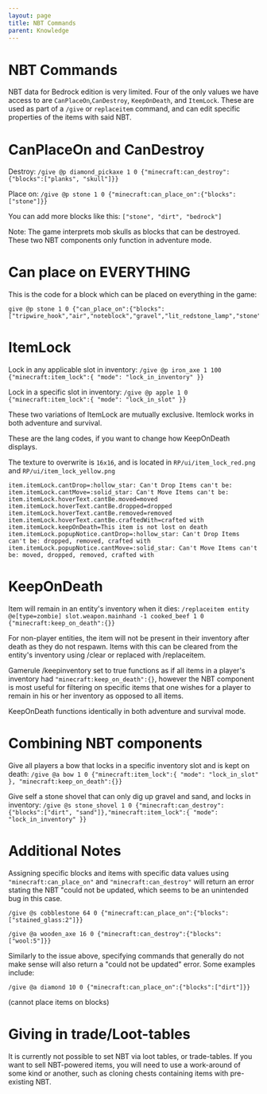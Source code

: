 ```yaml
---
layout: page
title: NBT Commands
parent: Knowledge
---
```


# NBT Commands

NBT data for Bedrock edition is very limited. Four of the only values we have access to are `CanPlaceOn`,`CanDestroy`, `KeepOnDeath`, and `ItemLock`. These are used as part of a `/give` or `replaceitem` command, and can edit specific properties of the items with said NBT.

# CanPlaceOn and CanDestroy

Destroy: `/give @p diamond_pickaxe 1 0 {"minecraft:can_destroy":{"blocks":["planks", "skull"]}}`

Place on: `/give @p stone 1 0 {"minecraft:can_place_on":{"blocks":["stone"]}}`

You can add more blocks like this: `["stone", "dirt", "bedrock"]`

Note: The game interprets mob skulls as blocks that can be destroyed. These two NBT components only function in adventure mode.

# Can place on EVERYTHING

This is the code for a block which can be placed on everything in the game:

```
give @p stone 1 0 {"can_place_on":{"blocks":["tripwire_hook","air","noteblock","gravel","lit_redstone_lamp","stone","golden_rail","gold_block","bedrock","turtle_egg","element_72","oak_stairs","element_7","grass","detector_rail","planks","dark_oak_pressure_plate","dirt","coal_ore","diamond_block","cobblestone","element_12","lava","dark_oak_trapdoor","element_63","double_stone_slab2","slime","stonebrick","sapling","cauldron","flowing_water","spruce_pressure_plate","piston","stained_glass","water","flowing_lava","furnace","element_81","sand","gold_ore","wooden_door","tallgrass","iron_ore","underwater_torch","web","log","element_47","stripped_oak_log","leaves","ladder","yellow_flower","element_113","sponge","sweet_berry_bush","birch_fence_gate","standing_sign","monster_egg","glass","conduit","element_43","lapis_ore","spruce_button","bookshelf","bed","element_79","powered_comparator","wooden_pressure_plate","lapis_block","element_116","stripped_acacia_log","spruce_door","dispenser","wheat","diamond_ore","sandstone","obsidian","wool","brick_block","reeds","sticky_piston","deadbush","dried_kelp_block","pistonArmCollision","red_flower","green_glazed_terracotta","brown_mushroom","red_mushroom","spruce_fence_gate","iron_block","stone_slab","double_stone_slab","beehive","rail","tnt","mossy_cobblestone","quartz_stairs","torch","mob_spawner","lava_cauldron","element_82","chest","jungle_standing_sign","element_41","redstone_wire","crafting_table","element_39","dark_oak_door","farmland","lit_furnace","stone_stairs","wall_sign","lever","stone_pressure_plate","element_48","iron_door","redstone_ore","lectern","lit_redstone_ore","unlit_redstone_torch","red_nether_brick_stairs","redstone_torch","stone_button","snow_layer","brown_mushroom_block","ice","snow","cactus","element_88","command_block","clay","jukebox","fence","pumpkin","acacia_door","nether_brick_stairs","netherrack","log2","soul_sand","glowstone","portal","lit_pumpkin","beetroot","cake","unpowered_repeater","powered_repeater","invisibleBedrock","coral_fan_hang3","acacia_stairs","trapdoor","jungle_door","red_mushroom_block","iron_bars","coral","chain_command_block","glass_pane","element_114","melon_block","coral_fan_hang2","emerald_block","pumpkin_stem","chemical_heat","melon_stem","vine","element_84","standing_banner","fence_gate","element_106","brick_stairs","stone_brick_stairs","mycelium","waterlily","smooth_stone","nether_brick","sandstone_stairs","nether_brick_fence","element_107","nether_wart","element_94","enchanting_table","brewing_stand","purpur_block","end_portal","end_portal_frame","element_4","end_stone","fletching_table","element_13","dragon_egg","loom","granite_stairs","redstone_lamp","dropper","activator_rail","coral_block","cocoa","wood","emerald_ore","hard_stained_glass_pane","observer","ender_chest","info_update","unpowered_comparator","tripWire","spruce_stairs","birch_stairs","stonecutter_block","jungle_stairs","coral_fan_hang","element_90","beacon","cobblestone_wall","flower_pot","carrots","potatoes","wooden_button","grindstone","skull","anvil","stone_slab4","element_21","trapped_chest","light_weighted_pressure_plate","element_25","purple_glazed_terracotta","heavy_weighted_pressure_plate","daylight_detector","stripped_jungle_log","redstone_block","quartz_ore","hopper","element_97","quartz_block","wooden_slab","element_53","double_wooden_slab","leaves2","stained_hardened_clay","carved_pumpkin","stained_glass_pane","dark_oak_stairs","iron_trapdoor","prismarine","seaLantern","element_96","hay_block","element_37","carpet","hardened_clay","element_44","coal_block","packed_ice","element_118","chemistry_table","black_glazed_terracotta","purpur_stairs","double_plant","wall_banner","daylight_detector_inverted","red_sandstone","red_sandstone_stairs","spruce_trapdoor","element_27","stone_slab2","jungle_fence_gate","dark_oak_fence_gate","acacia_fence_gate","repeating_command_block","birch_door","grass_path","frame","normal_stone_stairs","element_1","chorus_flower","jungle_pressure_plate","undyed_shulker_box","element_10","end_bricks","smoker","frosted_ice","diorite_stairs","structure_block","end_rod","element_16","blue_glazed_terracotta","end_gateway","magma","bell","stone_slab3","element_26","movingBlock","nether_wart_block","red_nether_brick","bone_block","structure_void","shulker_box","white_glazed_terracotta","orange_glazed_terracotta","magenta_glazed_terracotta","light_blue_glazed_terracotta","colored_torch_bp","yellow_glazed_terracotta","element_59","lime_glazed_terracotta","pink_glazed_terracotta","barrier","gray_glazed_terracotta","silver_glazed_terracotta","cyan_glazed_terracotta","glowingobsidian","brown_glazed_terracotta","red_glazed_terracotta","concrete","acacia_trapdoor","concretePowder","scaffolding","element_54","chorus_plant","smooth_sandstone_stairs","camera","podzol","stonecutter","netherreactor","element_34","info_update2","element_3","reserved6","element_31","prismarine_stairs","bamboo","element_76","dark_prismarine_stairs","prismarine_bricks_stairs","stripped_spruce_log","stripped_birch_log","cartography_table","stripped_dark_oak_log","blue_ice","fire","hard_glass","acacia_standing_sign","hard_stained_glass","hard_glass_pane","colored_torch_rg","element_0","element_2","element_5","blast_furnace","element_6","element_8","element_9","mossy_cobblestone_stairs","element_11","andesite_stairs","element_14","element_15","element_17","element_18","element_19","element_20","acacia_button","element_22","element_23","element_24","element_28","element_29","element_30","element_32","element_33","element_35","element_36","element_38","element_40","element_42","element_45","smooth_red_sandstone_stairs","seagrass","element_46","element_49","element_50","element_51","sea_pickle","element_52","element_55","element_56","element_57","element_58","element_60","element_61","double_stone_slab3","element_62","element_64","double_stone_slab4","element_65","element_66","element_67","element_68","element_69","element_70","element_71","element_73","element_74","element_75","bamboo_sapling","element_77","element_78","element_80","element_83","element_85","element_86","jungle_button","element_87","element_89","birch_pressure_plate","element_91","element_92","element_93","birch_wall_sign","element_95","element_98","element_99","element_100","element_101","element_102","element_103","element_104","element_105","element_108","element_109","jungle_trapdoor","element_110","element_111","element_112","element_115","element_117","coral_fan","coral_fan_dead","kelp","birch_button","dark_oak_button","stickyPistonArmCollision","birch_trapdoor","acacia_pressure_plate","bubble_column","polished_granite_stairs","polished_diorite_stairs","polished_andesite_stairs","mossy_stone_brick_stairs","end_brick_stairs","smooth_quartz_stairs","spruce_standing_sign","spruce_wall_sign","birch_standing_sign","smithing_table","jungle_wall_sign","acacia_wall_sign","darkoak_standing_sign","darkoak_wall_sign","lit_smoker","barrel","lantern","campfire","jigsaw","composter","lit_blast_furnace","light_block","wither_rose","bee_nest","honey_block","honeycomb_block","lodestone","crimson_roots","warped_roots","crimson_fungus","warped_fungus","warped_wart_block","nether_wart","nether_wart_block","crimson_stem","warped_stem","stripped_crimson_stem","stripped_warped_stem","crimson_hyphae","warped_hyphae","stripped_crimson_hyphae","stripped_warped_hyphae","shroomlight","crimson_nylium","warped_nylium","vine","weeping_vines","twisting_vines","basalt","polished_basalt","soul_soil","soul_fire","nether_sprouts","target","soul_torch","soul_lantern","netherite_block","nether_gold_ore","ancient_debris","warped_standing_sign","crimson_standing_sign","warped_wall_sign","crimson_wall_sign","crimson_door","warped_door","crimson_planks","warped_planks","crimson_trapdoor","warped_trapdoor","crimson_fence","warped_fence","crimson_fence_gate","warped_fence_gate","crimson_double_slab","crimson_slab","warped_double_slab","warped_slab","crimson_stairs","warped_stairs","crimson_button","warped_button","crimson_pressure_plate","warped_pressure_plate","blackstone","polished_blackstone_bricks","polished_blackstone_brick_stairs","blackstone_stairs","blackstone_wall","polished_blackstone_brick_wall","chiseled_polished_blackstone","cracked_polished_blackstone_bricks","gilded_blackstone","respawn_anchor","crying_obsidian","blackstone_slab","blackstone_double_slab","polished_blackstone_brick_slab","polished_blackstone_brick_double_slab","chain","polished_blackstone","polished_blackstone_stairs","polished_blackstone_slab","polished_blackstone_double_slab","polished_blackstone_pressure_plate","polished_blackstone_button","polished_blackstone_wall","chiseled_nether_bricks","cracked_nether_bricks","quartz_bricks","soul_campfire"]}}
```

# ItemLock

Lock in any applicable slot in inventory: `/give @p iron_axe 1 100 {"minecraft:item_lock":{ "mode": "lock_in_inventory" }}`

Lock in a specific slot in inventory: `/give @p apple 1 0 {"minecraft:item_lock":{ "mode": "lock_in_slot" }}`

These two variations of ItemLock are mutually exclusive. Itemlock works in both adventure and survival.

These are the lang codes, if you want to change how KeepOnDeath displays.

The texture to overwrite is `16x16`, and is located in `RP/ui/item_lock_red.png` and `RP/ui/item_lock_yellow.png`

```
item.itemLock.cantDrop=:hollow_star: Can't Drop Items can't be:
item.itemLock.cantMove=:solid_star: Can't Move Items can't be:
item.itemLock.hoverText.cantBe.moved=moved
item.itemLock.hoverText.cantBe.dropped=dropped
item.itemLock.hoverText.cantBe.removed=removed
item.itemLock.hoverText.cantBe.craftedWith=crafted with
item.itemLock.keepOnDeath=This item is not lost on death
item.itemLock.popupNotice.cantDrop=:hollow_star: Can't Drop Items can't be: dropped, removed, crafted with
item.itemLock.popupNotice.cantMove=:solid_star: Can't Move Items can't be: moved, dropped, removed, crafted with
```

# KeepOnDeath

Item will remain in an entity's inventory when it dies: `/replaceitem entity @e[type=zombie] slot.weapon.mainhand -1 cooked_beef 1 0 {"minecraft:keep_on_death":{}}`

For non-player entities, the item will not be present in their inventory after death as they do not respawn. Items with this can be cleared from the entity's inventory using /clear or replaced with /replaceitem.

Gamerule /keepinventory set to true functions as if all items in a player's inventory had `"minecraft:keep_on_death":{}`, however the NBT component is most useful for filtering on specific items that one wishes for a player to remain in his or her inventory as opposed to all items.

KeepOnDeath functions identically in both adventure and survival mode.

# Combining NBT components

Give all players a bow that locks in a specific inventory slot and is kept on death: `/give @a bow 1 0 {"minecraft:item_lock":{ "mode": "lock_in_slot" }, "minecraft:keep_on_death":{}}`

Give self a stone shovel that can only dig up gravel and sand, and locks in inventory: `/give @s stone_shovel 1 0 {"minecraft:can_destroy":{"blocks":["dirt", "sand"]},"minecraft:item_lock":{ "mode": "lock_in_inventory" }}`

# Additional Notes

Assigning specific blocks and items with specific data values using `"minecraft:can_place_on"` and `"minecraft:can_destroy"` will return an error stating the NBT "could not be updated, which seems to be an unintended bug in this case.

`/give @s cobblestone 64 0 {"minecraft:can_place_on":{"blocks":["stained_glass:2"]}}`

`/give @a wooden_axe 16 0 {"minecraft:can_destroy":{"blocks":["wool:5"]}}`

Similarly to the issue above, specifying commands that generally do not make sense will also return a "could not be updated" error. Some examples include:

`/give @a diamond 10 0 {"minecraft:can_place_on":{"blocks":["dirt"]}}`

(cannot place items on blocks)

# Giving in trade/Loot-tables

It is currently not possible to set NBT via loot tables, or trade-tables. If you want to sell NBT-powered items, you will need to use a work-around of some kind or another, such as cloning chests containing items with pre-existing NBT.
